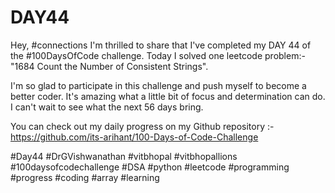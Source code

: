 # DAY44
Hey, #connections I'm thrilled to share that I've completed my DAY 44 of the #100DaysOfCode challenge. Today I solved one leetcode problem:- "1684 Count the Number of Consistent Strings".

I'm so glad to participate in this challenge and push myself to become a better coder. It's amazing what a little bit of focus and determination can do. I can't wait to see what the next 56 days bring.

You can check out my daily progress on my Github repository :- https://github.com/its-arihant/100-Days-of-Code-Challenge

#Day44 #DrGVishwanathan #vitbhopal #vitbhopallions #100daysofcodechallenge #DSA #python #leetcode #programming #progress #coding #array #learning 